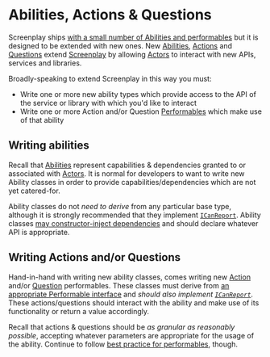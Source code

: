 # Abilities, Actions & Questions

Screenplay ships [with a small number of Abilities and performables] but it is designed to be extended with new ones.
New [Abilities], [Actions] and [Questions] extend [Screenplay] by allowing [Actors] to interact with new APIs, services and libraries.

Broadly-speaking to extend Screenplay in this way you must: 

* Write one or more new ability types which provide access to the API of the service or library with which you'd like to interact
* Write one or more Action and/or Question [Performables] which make use of that ability

[with a small number of Abilities and performables]: ../performables/index.md
[Screenplay]: xref:CSF.Screenplay.Screenplay

## Writing abilities

Recall that [Abilities] represent capabilities & dependencies granted to or associated with [Actors].
It is normal for developers to want to write new Ability classes in order to provide capabilities/dependencies which are not yet catered-for. 

Ability classes do not _need to derive_ from any particular base type, although it is strongly recommended that they implement [`ICanReport`].
Ability classes [may constructor-inject dependencies] and should declare whatever API is appropriate.

[Abilities]: ../../glossary/Ability.md
[Actors]: xref:CSF.Screenplay.Actor
[`ICanReport`]: xref:CSF.Screenplay.ICanReport
[may constructor-inject dependencies]: ../dependencyInjection/index.md

## Writing Actions and/or Questions

Hand-in-hand with writing new ability classes, comes writing new [Action] and/or [Question] performables.
These classes must derive from [an appropriate Performable interface] and _should also implement [`ICanReport`]_.
These actions/questions should interact with the ability and make use of its functionality or return a value accordingly.

Recall that actions & questions should be _as granular as reasonably possible_, accepting whatever parameters are appropriate for the usage of the ability.
Continue to follow [best practice for performables], though.

[Action]: ../../glossary/Action.md
[Question]: ../../glossary/Question.md
[Actions]: ../../glossary/Action.md
[Questions]: ../../glossary/Question.md
[Performables]: ../../glossary/Performable.md
[an appropriate Performable interface]: ../../glossary/Performable.md
[best practice for performables]: ../writingPerformables/index.md